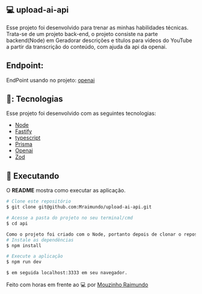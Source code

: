 ## 💻 upload-ai-api

Esse projeto foi desenvolvido para trenar as minhas habilidades técnicas. Trata-se de um projeto back-end, o projeto consiste na parte backend(Node) em Geradorar descrições e títulos para vídeos do YouTube a partir da transcrição do conteúdo, com ajuda da api da openai.

## Endpoint:

 EndPoint usando no projeto: [openai](https://platform.openai.com/account/api-keys)

## 🥉: Tecnologias

Esse projeto foi desenvolvido com as seguintes tecnologias:

- [Node](https://nodejs.org/en/docs)
- [Fastify](https://fastify.dev/docs/latest/Guides/Getting-Started/)
- [typescript](https://www.typescriptlang.org/docs/)
- [Prisma](https://www.prisma.io/docs/getting-started)
- [Openai](https://platform.openai.com/docs/introduction/gpts)
- [Zod](https://zod.dev/)
  
  
## :notebook: Executando

O **README** mostra como executar as aplicação.

```bash
# Clone este repositório
$ git clone git@github.com:Mraimundo/upload-ai-api.git

# Acesse a pasta do projeto no seu terminal/cmd
$ cd api

Como o projeto foi criado com o Node, portanto depois de clonar o repositório digite em seu terminal:
# Instale as dependências
$ npm install

# Execute a aplicação
$ npm run dev

$ em seguida localhost:3333 em seu navegador.

```

Feito com horas em frente ao :computer: por [Mouzinho Raimundo](https://www.linkedin.com/in/mouzinho-raimundo/)


